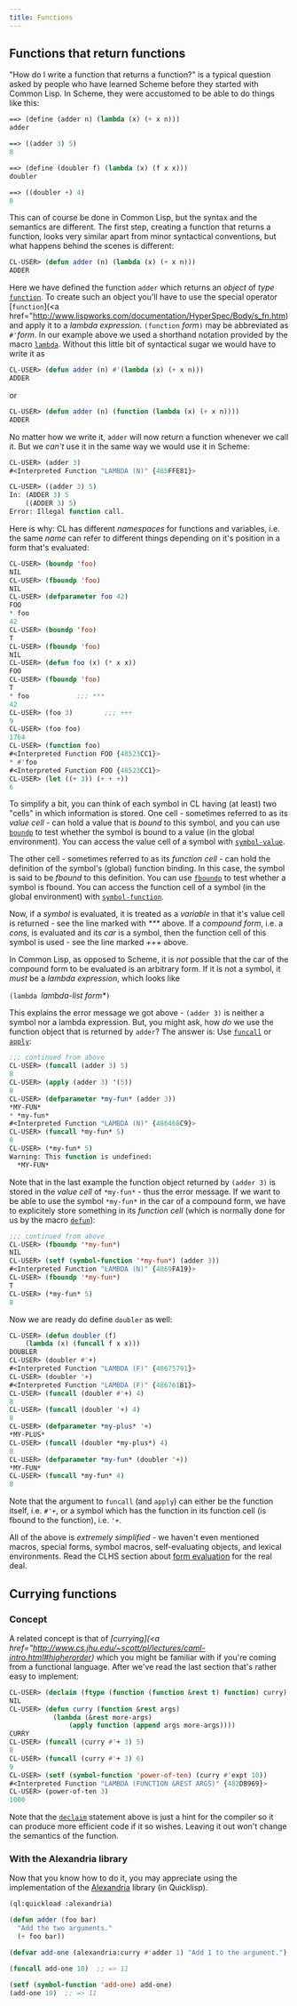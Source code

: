 ```yaml
---
title: Functions
---
```


<a name="return"></a>

## Functions that return functions

"How do I write a function that returns a function?" is a typical question asked by people who have learned Scheme before they started with Common Lisp. In Scheme, they were accustomed to be able to do things like this:

~~~lisp
==> (define (adder n) (lambda (x) (+ x n)))
adder

==> ((adder 3) 5)
8

==> (define (doubler f) (lambda (x) (f x x)))
doubler

==> ((doubler +) 4)
8
~~~

This can of course be done in Common Lisp, but the syntax and the semantics are different. The first step, creating a function that returns a function, looks very similar apart from minor syntactical conventions, but what happens behind the scenes is different:

~~~lisp
CL-USER> (defun adder (n) (lambda (x) (+ x n)))
ADDER
~~~

Here we have defined the function `adder` which returns an _object_ of _type_ [`function`](http://www.lispworks.com/documentation/HyperSpec/Body/t_fn.htm). To create such an object you'll have to use the special operator [`function`](<a href="http://www.lispworks.com/documentation/HyperSpec/Body/s_fn.htm) and apply it to a _lambda expression_. `(function` _form_`)` may be abbreviated as `#'`_form_. In our example above we used a shorthand notation provided by the macro [`lambda`](http://www.lispworks.com/documentation/HyperSpec/Body/m_lambda.htm). Without this little bit of syntactical sugar we would have to write it as

~~~lisp
CL-USER> (defun adder (n) #'(lambda (x) (+ x n)))
ADDER
~~~

or

~~~lisp
CL-USER> (defun adder (n) (function (lambda (x) (+ x n))))
ADDER
~~~

No matter how we write it, `adder` will now return a function whenever we call it. But we _can't_ use it in the same way we would use it in Scheme:

~~~lisp
CL-USER> (adder 3)
#<Interpreted Function "LAMBDA (N)" {485FFE81}>

CL-USER> ((adder 3) 5)
In: (ADDER 3) 5
    ((ADDER 3) 5)
Error: Illegal function call.
~~~

Here is why: CL has different _namespaces_ for functions and variables, i.e. the same _name_ can refer to different things depending on it's position in a form that's evaluated:

~~~lisp
CL-USER> (boundp 'foo)
NIL
CL-USER> (fboundp 'foo)
NIL
CL-USER> (defparameter foo 42)
FOO
* foo
42
CL-USER> (boundp 'foo)
T
CL-USER> (fboundp 'foo)
NIL
CL-USER> (defun foo (x) (* x x))
FOO
CL-USER> (fboundp 'foo)
T
* foo            ;;; ***
42
CL-USER> (foo 3)        ;;; +++
9
CL-USER> (foo foo)
1764
CL-USER> (function foo)
#<Interpreted Function FOO {48523CC1}>
* #'foo
#<Interpreted Function FOO {48523CC1}>
CL-USER> (let ((+ 3)) (+ + +))
6
~~~

To simplify a bit, you can think of each symbol in CL having (at least) two "cells" in which information is stored. One cell - sometimes referred to as its _value cell_ - can hold a value that is _bound_ to this symbol, and you can use [`boundp`](http://www.lispworks.com/documentation/HyperSpec/Body/f_boundp.htm) to test whether the symbol is bound to a value (in the global environment). You can access the value cell of a symbol with [`symbol-value`](http://www.lispworks.com/documentation/HyperSpec/Body/f_symb_5.htm).


The other cell - sometimes referred to as its _function cell_ - can hold the definition of the symbol's (global) function binding. In this case, the symbol is said to be _fbound_ to this definition. You can use [`fboundp`](http://www.lispworks.com/documentation/HyperSpec/Body/f_fbound.htm) to test whether a symbol is fbound. You can access the function cell of a symbol (in the global environment) with [`symbol-function`](http://www.lispworks.com/documentation/HyperSpec/Body/f_symb_1.htm).


Now, if a _symbol_ is evaluated, it is treated as a _variable_ in that it's value cell is returned - see the line marked with _***_ above. If a _compound form_, i.e. a _cons_, is evaluated and its _car_ is a symbol, then the function cell of this symbol is used - see the line marked _+++_ above.


In Common Lisp, as opposed to Scheme, it is _not_ possible that the car of the compound form to be evaluated is an arbitrary form. If it is not a symbol, it _must_ be a _lambda expression_, which looks like

`(lambda `_lambda-list_ _form*_`)`


This explains the error message we got above - `(adder 3)` is neither a symbol nor a lambda expression. But, you might ask, how _do_ we use the function object that is returned by `adder`? The answer is: Use [`funcall`](http://www.lispworks.com/documentation/HyperSpec/Body/f_funcal.htm) or [`apply`](http://www.lispworks.com/documentation/HyperSpec/Body/f_apply.htm):

~~~lisp
;;; continued from above
CL-USER> (funcall (adder 3) 5)
8
CL-USER> (apply (adder 3) '(5))
8
CL-USER> (defparameter *my-fun* (adder 3))
*MY-FUN*
* *my-fun*
#<Interpreted Function "LAMBDA (N)" {486468C9}>
CL-USER> (funcall *my-fun* 5)
8
CL-USER> (*my-fun* 5)
Warning: This function is undefined:
  *MY-FUN*
~~~

Note that in the last example the function object returned by `(adder 3)` is stored in the _value cell_ of `*my-fun*` - thus the error message. If we want to be able to use the symbol `*my-fun*` in the car of a compound form, we have to explicitely store something in its _function cell_ (which is normally done for us by the macro [`defun`](http://www.lispworks.com/documentation/HyperSpec/Body/m_defun.htm)):

~~~lisp
;;; continued from above
CL-USER> (fboundp '*my-fun*)
NIL
CL-USER> (setf (symbol-function '*my-fun*) (adder 3))
#<Interpreted Function "LAMBDA (N)" {4869FA19}>
CL-USER> (fboundp '*my-fun*)
T
CL-USER> (*my-fun* 5)
8
~~~

Now we are ready do define `doubler` as well:

~~~lisp
CL-USER> (defun doubler (f)
    (lambda (x) (funcall f x x)))
DOUBLER
CL-USER> (doubler #'+)
#<Interpreted Function "LAMBDA (F)" {48675791}>
CL-USER> (doubler '+)
#<Interpreted Function "LAMBDA (F)" {486761B1}>
CL-USER> (funcall (doubler #'+) 4)
8
CL-USER> (funcall (doubler '+) 4)
8
CL-USER> (defparameter *my-plus* '+)
*MY-PLUS*
CL-USER> (funcall (doubler *my-plus*) 4)
8
CL-USER> (defparameter *my-fun* (doubler '+))
*MY-FUN*
CL-USER> (funcall *my-fun* 4)
8
~~~

Note that the argument to `funcall` (and `apply`) can either be the function itself, i.e. `#'+`, or a symbol which has the function in its function cell (is fbound to the function), i.e. `'+`.


All of the above is _extremely simplified_ - we haven't even mentioned macros, special forms, symbol macros, self-evaluating objects, and lexical environments. Read the CLHS section about [form evaluation](http://www.lispworks.com/documentation/HyperSpec/Body/03_aba.htm) for the real deal.


<a name="curry"></a>

## Currying functions

### Concept

A related concept is that of _[currying](<a href="http://www.cs.jhu.edu/~scott/pl/lectures/caml-intro.html#higherorder)_ which you might be familiar with if you're coming from a functional language. After we've read the last section that's rather easy to implement:

~~~lisp
CL-USER> (declaim (ftype (function (function &rest t) function) curry) (inline curry))
NIL
CL-USER> (defun curry (function &rest args)
           (lambda (&rest more-args)
	           (apply function (append args more-args))))
CURRY
CL-USER> (funcall (curry #'+ 3) 5)
8
CL-USER> (funcall (curry #'+ 3) 6)
9
CL-USER> (setf (symbol-function 'power-of-ten) (curry #'expt 10))
#<Interpreted Function "LAMBDA (FUNCTION &REST ARGS)" {482DB969}>
CL-USER> (power-of-ten 3)
1000
~~~

Note that the [`declaim`](http://www.lispworks.com/documentation/HyperSpec/Body/m_declai.htm) statement above is just a hint for the compiler so it can produce more efficient code if it so wishes. Leaving it out won't change the semantics of the function.

### With the Alexandria library

Now that you know how to do it, you may appreciate using the
implementation of the
[Alexandria](https://common-lisp.net/project/alexandria/draft/alexandria.html#Data-and-Control-Flow)
library (in Quicklisp).

~~~lisp
(ql:quickload :alexandria)

(defun adder (foo bar)
  "Add the two arguments."
  (+ foo bar))

(defvar add-one (alexandria:curry #'adder 1) "Add 1 to the argument.")

(funcall add-one 10)  ;; => 11

(setf (symbol-function 'add-one) add-one)
(add-one 10)  ;; => 11
~~~
